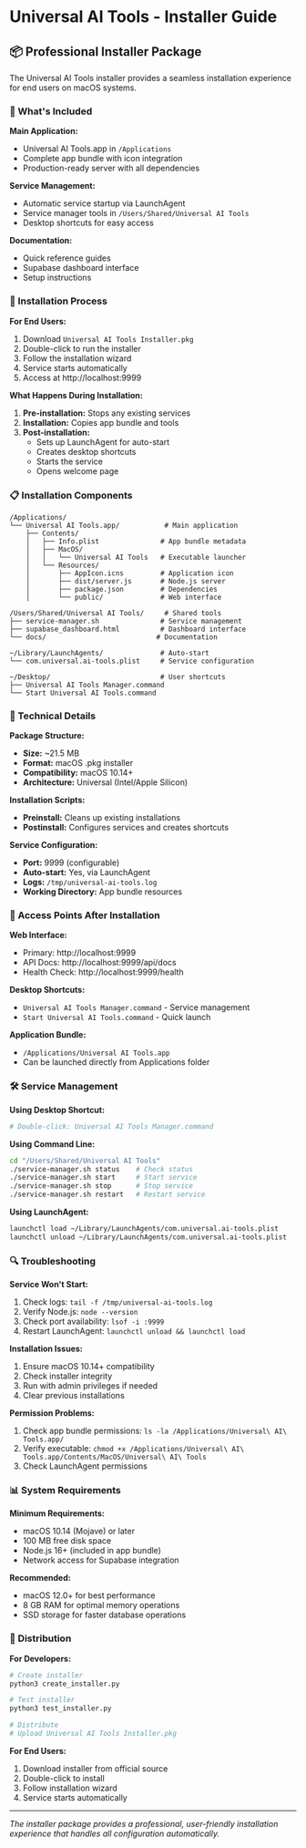# Universal AI Tools - Installer Guide

## 📦 Professional Installer Package

The Universal AI Tools installer provides a seamless installation experience for end users on macOS systems.

### 🎯 What's Included

**Main Application:**
- Universal AI Tools.app in `/Applications`
- Complete app bundle with icon integration
- Production-ready server with all dependencies

**Service Management:**
- Automatic service startup via LaunchAgent
- Service manager tools in `/Users/Shared/Universal AI Tools`
- Desktop shortcuts for easy access

**Documentation:**
- Quick reference guides
- Supabase dashboard interface
- Setup instructions

### 🚀 Installation Process

**For End Users:**
1. Download `Universal AI Tools Installer.pkg`
2. Double-click to run the installer
3. Follow the installation wizard
4. Service starts automatically
5. Access at http://localhost:9999

**What Happens During Installation:**
1. **Pre-installation:** Stops any existing services
2. **Installation:** Copies app bundle and tools
3. **Post-installation:** 
   - Sets up LaunchAgent for auto-start
   - Creates desktop shortcuts
   - Starts the service
   - Opens welcome page

### 📋 Installation Components

```
/Applications/
└── Universal AI Tools.app/           # Main application
    ├── Contents/
    │   ├── Info.plist               # App bundle metadata
    │   ├── MacOS/
    │   │   └── Universal AI Tools   # Executable launcher
    │   └── Resources/
    │       ├── AppIcon.icns         # Application icon
    │       ├── dist/server.js       # Node.js server
    │       ├── package.json         # Dependencies
    │       └── public/              # Web interface

/Users/Shared/Universal AI Tools/     # Shared tools
├── service-manager.sh               # Service management
├── supabase_dashboard.html          # Dashboard interface
└── docs/                           # Documentation

~/Library/LaunchAgents/              # Auto-start
└── com.universal.ai-tools.plist     # Service configuration

~/Desktop/                           # User shortcuts
├── Universal AI Tools Manager.command
└── Start Universal AI Tools.command
```

### 🔧 Technical Details

**Package Structure:**
- **Size:** ~21.5 MB
- **Format:** macOS .pkg installer
- **Compatibility:** macOS 10.14+
- **Architecture:** Universal (Intel/Apple Silicon)

**Installation Scripts:**
- **Preinstall:** Cleans up existing installations
- **Postinstall:** Configures services and creates shortcuts

**Service Configuration:**
- **Port:** 9999 (configurable)
- **Auto-start:** Yes, via LaunchAgent
- **Logs:** `/tmp/universal-ai-tools.log`
- **Working Directory:** App bundle resources

### 🎯 Access Points After Installation

**Web Interface:**
- Primary: http://localhost:9999
- API Docs: http://localhost:9999/api/docs
- Health Check: http://localhost:9999/health

**Desktop Shortcuts:**
- `Universal AI Tools Manager.command` - Service management
- `Start Universal AI Tools.command` - Quick launch

**Application Bundle:**
- `/Applications/Universal AI Tools.app`
- Can be launched directly from Applications folder

### 🛠️ Service Management

**Using Desktop Shortcut:**
```bash
# Double-click: Universal AI Tools Manager.command
```

**Using Command Line:**
```bash
cd "/Users/Shared/Universal AI Tools"
./service-manager.sh status    # Check status
./service-manager.sh start     # Start service
./service-manager.sh stop      # Stop service
./service-manager.sh restart   # Restart service
```

**Using LaunchAgent:**
```bash
launchctl load ~/Library/LaunchAgents/com.universal.ai-tools.plist
launchctl unload ~/Library/LaunchAgents/com.universal.ai-tools.plist
```

### 🔍 Troubleshooting

**Service Won't Start:**
1. Check logs: `tail -f /tmp/universal-ai-tools.log`
2. Verify Node.js: `node --version`
3. Check port availability: `lsof -i :9999`
4. Restart LaunchAgent: `launchctl unload && launchctl load`

**Installation Issues:**
1. Ensure macOS 10.14+ compatibility
2. Check installer integrity
3. Run with admin privileges if needed
4. Clear previous installations

**Permission Problems:**
1. Check app bundle permissions: `ls -la /Applications/Universal\ AI\ Tools.app/`
2. Verify executable: `chmod +x /Applications/Universal\ AI\ Tools.app/Contents/MacOS/Universal\ AI\ Tools`
3. Check LaunchAgent permissions

### 📊 System Requirements

**Minimum Requirements:**
- macOS 10.14 (Mojave) or later
- 100 MB free disk space
- Node.js 16+ (included in app bundle)
- Network access for Supabase integration

**Recommended:**
- macOS 12.0+ for best performance
- 8 GB RAM for optimal memory operations
- SSD storage for faster database operations

### 🚀 Distribution

**For Developers:**
```bash
# Create installer
python3 create_installer.py

# Test installer
python3 test_installer.py

# Distribute
# Upload Universal AI Tools Installer.pkg
```

**For End Users:**
1. Download installer from official source
2. Double-click to install
3. Follow installation wizard
4. Service starts automatically

---

*The installer package provides a professional, user-friendly installation experience that handles all configuration automatically.*